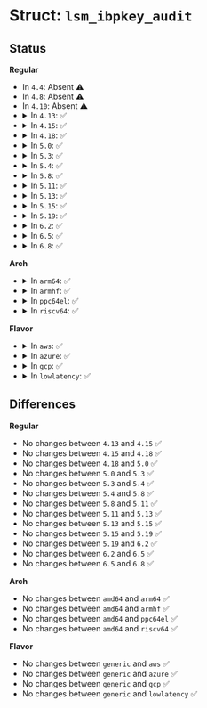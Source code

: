 # Struct: <code>lsm_ibpkey_audit</code>

## Status
<b>Regular</b>
<ul>
<li>
In <code>4.4</code>: Absent ⚠️
</li>
<li>
In <code>4.8</code>: Absent ⚠️
</li>
<li>
In <code>4.10</code>: Absent ⚠️
</li>
<li>
<details>
<summary>In <code>4.13</code>: ✅</summary>

```c
struct lsm_ibpkey_audit {
    u64 subnet_prefix;
    u16 pkey;
};
```
</details>
</li>
<li>
<details>
<summary>In <code>4.15</code>: ✅</summary>

```c
struct lsm_ibpkey_audit {
    u64 subnet_prefix;
    u16 pkey;
};
```
</details>
</li>
<li>
<details>
<summary>In <code>4.18</code>: ✅</summary>

```c
struct lsm_ibpkey_audit {
    u64 subnet_prefix;
    u16 pkey;
};
```
</details>
</li>
<li>
<details>
<summary>In <code>5.0</code>: ✅</summary>

```c
struct lsm_ibpkey_audit {
    u64 subnet_prefix;
    u16 pkey;
};
```
</details>
</li>
<li>
<details>
<summary>In <code>5.3</code>: ✅</summary>

```c
struct lsm_ibpkey_audit {
    u64 subnet_prefix;
    u16 pkey;
};
```
</details>
</li>
<li>
<details>
<summary>In <code>5.4</code>: ✅</summary>

```c
struct lsm_ibpkey_audit {
    u64 subnet_prefix;
    u16 pkey;
};
```
</details>
</li>
<li>
<details>
<summary>In <code>5.8</code>: ✅</summary>

```c
struct lsm_ibpkey_audit {
    u64 subnet_prefix;
    u16 pkey;
};
```
</details>
</li>
<li>
<details>
<summary>In <code>5.11</code>: ✅</summary>

```c
struct lsm_ibpkey_audit {
    u64 subnet_prefix;
    u16 pkey;
};
```
</details>
</li>
<li>
<details>
<summary>In <code>5.13</code>: ✅</summary>

```c
struct lsm_ibpkey_audit {
    u64 subnet_prefix;
    u16 pkey;
};
```
</details>
</li>
<li>
<details>
<summary>In <code>5.15</code>: ✅</summary>

```c
struct lsm_ibpkey_audit {
    u64 subnet_prefix;
    u16 pkey;
};
```
</details>
</li>
<li>
<details>
<summary>In <code>5.19</code>: ✅</summary>

```c
struct lsm_ibpkey_audit {
    u64 subnet_prefix;
    u16 pkey;
};
```
</details>
</li>
<li>
<details>
<summary>In <code>6.2</code>: ✅</summary>

```c
struct lsm_ibpkey_audit {
    u64 subnet_prefix;
    u16 pkey;
};
```
</details>
</li>
<li>
<details>
<summary>In <code>6.5</code>: ✅</summary>

```c
struct lsm_ibpkey_audit {
    u64 subnet_prefix;
    u16 pkey;
};
```
</details>
</li>
<li>
<details>
<summary>In <code>6.8</code>: ✅</summary>

```c
struct lsm_ibpkey_audit {
    u64 subnet_prefix;
    u16 pkey;
};
```
</details>
</li>
</ul>
<b>Arch</b>
<ul>
<li>
<details>
<summary>In <code>arm64</code>: ✅</summary>

```c
struct lsm_ibpkey_audit {
    u64 subnet_prefix;
    u16 pkey;
};
```
</details>
</li>
<li>
<details>
<summary>In <code>armhf</code>: ✅</summary>

```c
struct lsm_ibpkey_audit {
    u64 subnet_prefix;
    u16 pkey;
};
```
</details>
</li>
<li>
<details>
<summary>In <code>ppc64el</code>: ✅</summary>

```c
struct lsm_ibpkey_audit {
    u64 subnet_prefix;
    u16 pkey;
};
```
</details>
</li>
<li>
<details>
<summary>In <code>riscv64</code>: ✅</summary>

```c
struct lsm_ibpkey_audit {
    u64 subnet_prefix;
    u16 pkey;
};
```
</details>
</li>
</ul>
<b>Flavor</b>
<ul>
<li>
<details>
<summary>In <code>aws</code>: ✅</summary>

```c
struct lsm_ibpkey_audit {
    u64 subnet_prefix;
    u16 pkey;
};
```
</details>
</li>
<li>
<details>
<summary>In <code>azure</code>: ✅</summary>

```c
struct lsm_ibpkey_audit {
    u64 subnet_prefix;
    u16 pkey;
};
```
</details>
</li>
<li>
<details>
<summary>In <code>gcp</code>: ✅</summary>

```c
struct lsm_ibpkey_audit {
    u64 subnet_prefix;
    u16 pkey;
};
```
</details>
</li>
<li>
<details>
<summary>In <code>lowlatency</code>: ✅</summary>

```c
struct lsm_ibpkey_audit {
    u64 subnet_prefix;
    u16 pkey;
};
```
</details>
</li>
</ul>

## Differences
<b>Regular</b>
<ul>
<li>
No changes between <code>4.13</code> and <code>4.15</code> ✅
</li>
<li>
No changes between <code>4.15</code> and <code>4.18</code> ✅
</li>
<li>
No changes between <code>4.18</code> and <code>5.0</code> ✅
</li>
<li>
No changes between <code>5.0</code> and <code>5.3</code> ✅
</li>
<li>
No changes between <code>5.3</code> and <code>5.4</code> ✅
</li>
<li>
No changes between <code>5.4</code> and <code>5.8</code> ✅
</li>
<li>
No changes between <code>5.8</code> and <code>5.11</code> ✅
</li>
<li>
No changes between <code>5.11</code> and <code>5.13</code> ✅
</li>
<li>
No changes between <code>5.13</code> and <code>5.15</code> ✅
</li>
<li>
No changes between <code>5.15</code> and <code>5.19</code> ✅
</li>
<li>
No changes between <code>5.19</code> and <code>6.2</code> ✅
</li>
<li>
No changes between <code>6.2</code> and <code>6.5</code> ✅
</li>
<li>
No changes between <code>6.5</code> and <code>6.8</code> ✅
</li>
</ul>
<b>Arch</b>
<ul>
<li>
No changes between <code>amd64</code> and <code>arm64</code> ✅
</li>
<li>
No changes between <code>amd64</code> and <code>armhf</code> ✅
</li>
<li>
No changes between <code>amd64</code> and <code>ppc64el</code> ✅
</li>
<li>
No changes between <code>amd64</code> and <code>riscv64</code> ✅
</li>
</ul>
<b>Flavor</b>
<ul>
<li>
No changes between <code>generic</code> and <code>aws</code> ✅
</li>
<li>
No changes between <code>generic</code> and <code>azure</code> ✅
</li>
<li>
No changes between <code>generic</code> and <code>gcp</code> ✅
</li>
<li>
No changes between <code>generic</code> and <code>lowlatency</code> ✅
</li>
</ul>
